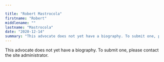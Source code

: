 ```yaml
---

title: "Robert Mastrocola"
firstname: "Robert"
middlename: ""
lastname: "Mastrocola"
date: "2020-12-14"
summary: "This advocate does not yet have a biography. To submit one, please contact the site administrator."
---
```

This advocate does not yet have a biography. To submit one, please contact the site administrator.

